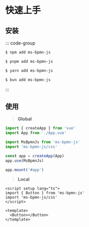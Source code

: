 # 快速上手


## 安装

::: code-group

```sh [npm]
$ npm add ms-bpmn-js
```

```sh [pnpm]
$ pnpm add ms-bpmn-js
```

```sh [yarn]
$ yarn add ms-bpmn-js
```

```sh [bun]
$ bun add ms-bpmn-js
```

:::

## 使用

> **Global**

```ts
import { createApp } from 'vue'
import App from './App.vue'

import MsBpmnJs from 'ms-bpmn-js'
import 'ms-bpmn-js/css'

const app = createApp(App)
app.use(MsBpmnJs)

app.mount('#app')
```

> **Local**

```vue
<script setup lang="ts">
import { Button } from 'ms-bpmn-js'
import 'ms-bpmn-js/css'
</script>

<template>
  <Button></Button>
</template>
```
